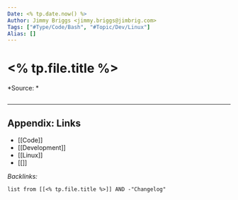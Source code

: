 ```yaml
---
Date: <% tp.date.now() %>
Author: Jimmy Briggs <jimmy.briggs@jimbrig.com>
Tags: ["#Type/Code/Bash", "#Topic/Dev/Linux"]
Alias: []
---
```


# <% tp.file.title %>

*Source: *

```bash

```

***

## Appendix: Links

- [[Code]]
- [[Development]]
- [[Linux]]
- [[]]

*Backlinks:*

```dataview
list from [[<% tp.file.title %>]] AND -"Changelog"
```